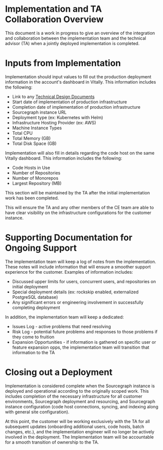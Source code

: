 # Implementation and TA Collaboration Overview

This document is a work in progress to give an overview of the integration and collaboration between the implementation team and the technical advisor (TA) when a jointly deployed implementation is completed.

# Inputs from Implementation

Implementation should input values to fill out the production deployment information in the account's dashboard in Vitally. This information includes the following:

- Link to any [Technical Design Documents](https://drive.google.com/drive/folders/1o-4rB24vcYsOiUzSEr_vzJsC7pE03yYC)
- Start date of implementation of production infrastructure
- Completion date of implementation of production infrastructure
- Sourcegraph instance URL
- Deployment type (ex: Kubernetes with Helm)
- Infrastructure Hosting Provider (ex: AWS)
- Machine Instance Types
- Total CPU
- Total Memory (GB)
- Total Disk Space (GB)

Implementation will also fill in details regarding the code host on the same Vitally dashboard. This information includes the following:

- Code Hosts in Use
- Number of Repositories
- Number of Monorepos
- Largest Repository (MB)

This section will be maintained by the TA after the initial implementation work has been completed.

This will ensure the TA and any other members of the CE team are able to have clear visibility on the infrastructure configurations for the customer instance.

# Supporting Documentation for Ongoing Support

The implementation team will keep a log of notes from the implementation. These notes will include information that will ensure a smoother support experience for the customer. Examples of information includes:

- Discussed upper limits for users, concurrent users, and repositories on initial deployment
- Special deployment details (ex: rockskip enabled, externalized PostgreSQL database)
- Any significant errors or engineering involvement in successfully completing deployment

In addition, the implementation team will keep a dedicated:

- Issues Log - active problems that need resolving
- Risk Log - potential future problems and responses to those problems if they come to fruition
- Expansion Opportunities - if information is gathered on specific user or feature expansion opps, the implementation team will transition that information to the TA

# Closing out a Deployment

Implementation is considered complete when the Sourcegraph instance is deployed and operational according to the originally scoped work. This includes completion of the necessary infrastructure for all customer environments, Sourcegraph deployment and resourcing, and Sourcegraph instance configuration (code host connections, syncing, and indexing along with general site configuration).

At this point, the customer will be working exclusively with the TA for all subsequent updates (onboarding additional users, code hosts, batch changes, etc.), and the implementation engineer will no longer be actively involved in the deployment. The Implementation team will be accountable for a smooth transition of ownership to the TA.
